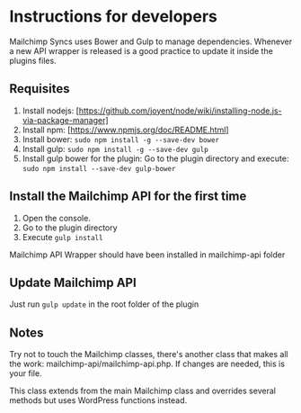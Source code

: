 # Instructions for developers

Mailchimp Syncs uses Bower and Gulp to manage dependencies. Whenever a new API wrapper is released is a good practice to update it inside the plugins files.

## Requisites

1. Install nodejs: [https://github.com/joyent/node/wiki/installing-node.js-via-package-manager]
2. Install npm: [https://www.npmjs.org/doc/README.html]
3. Install bower: `sudo npm install -g --save-dev bower`
4. Install gulp: `sudo npm install -g --save-dev gulp`
5. Install gulp bower for the plugin: Go to the plugin directory and execute: `sudo npm install --save-dev gulp-bower`

## Install the Mailchimp API for the first time

1. Open the console.
2. Go to the plugin directory
3. Execute `gulp install`

Mailchimp API Wrapper should have been installed in mailchimp-api folder

## Update Mailchimp API

Just run `gulp update` in the root folder of the plugin

## Notes

Try not to touch the Mailchimp classes, there's another class that makes all the work: mailchimp-api/mailchimp-api.php. If changes are needed, this is your file.

This class extends from the main Mailchimp class and overrides several methods but uses WordPress functions instead.
